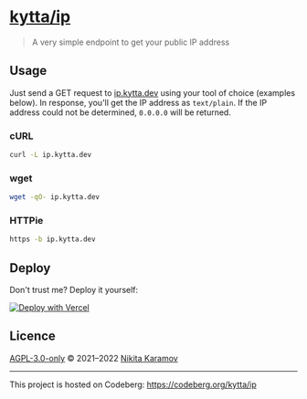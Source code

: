 # [kytta/ip](https://codeberg.org/kytta/ip)

> A very simple endpoint to get your public IP address

## Usage

Just send a GET request to [ip.kytta.dev](https://ip.kytta.dev/) using your
tool of choice (examples below). In response, you'll get the IP address as
`text/plain`. If the IP address could not be determined, `0.0.0.0` will be
returned.

### cURL

```sh
curl -L ip.kytta.dev
```

### wget

```sh
wget -qO- ip.kytta.dev
```

### HTTPie

```sh
https -b ip.kytta.dev
```

## Deploy

Don't trust me? Deploy it yourself:

[![Deploy with Vercel](https://vercel.com/button)](https://vercel.com/new/git/external?repository-url=https%3A%2F%2Fgithub.com%2Fkytta%2Fip)

## Licence

[AGPL-3.0-only](https://spdx.org/licenses/AGPL-3.0-only.html) © 2021–2022 [Nikita Karamov](https://www.kytta.dev/)

---

This project is hosted on Codeberg: <https://codeberg.org/kytta/ip>
